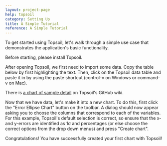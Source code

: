 ```yaml
---
layout: project-page
help: topsoil
category: Setting Up
title: A Simple Tutorial
reference: A Simple Tutorial
---
```


To get started using Topsoil, let's walk through a simple use case that demonstrates the application's basic functionality.

Before starting, please install Topsoil.

After opening Topsoil, we first need to import some data. Copy the table below by first highlighting the text. Then, click on the Topsoil data table and paste it in by using the paste shortcut (control-v on Windows or command-v on Mac).

There is <a href="https://github.com/CIRDLES/topsoil/wiki#a-simple-tutorial" target="_blank">a chart of sample detail</a> on Topsoil's GitHub wiki.

<!---207Pb\*/235U | ±2&sigma; (%) | 206Pb\*/238U | ±2&sigma; (%) |  corr coef
-------------|---------------|-------------|---------------|------------
29.165688743 |   1.519417676 | 0.712165893 |   1.395116767 | 0.918191745
29.031535970 |   1.799945600 | 0.714916493 |   1.647075269 | 0.915069472
29.002008069 |   1.441943510 | 0.709482828 |   1.324922704 | 0.918845083
29.203969765 |   1.320690194 | 0.707078490 |   1.216231698 | 0.920906132
29.194452092 |   1.359029744 | 0.709615006 |   1.248057588 | 0.918344571
29.293320455 |   1.424328137 | 0.710934267 |   1.309135282 | 0.919124777
28.497489852 |   1.353243890 | 0.686951820 |   1.245648095 | 0.920490463
29.218573677 |   1.383868032 | 0.715702180 |   1.271276031 | 0.918639641
28.884872020 |   1.264304654 | 0.702153693 |   1.164978444 | 0.921438073
28.863259209 |   1.455550200 | 0.700081472 |   1.335582301 | 0.917579003
29.014325453 |   1.614480021 | 0.701464404 |   1.478394505 | 0.915709384
29.917885787 |   1.564622589 | 0.725185047 |   1.434906094 | 0.917094067
30.159907714 |   1.488528691 | 0.724886106 |   1.366282212 | 0.917874287
28.963153308 |   1.480754780 | 0.698240706 |   1.359750830 | 0.918282249
29.350104553 |   1.513999270 | 0.711983592 |   1.384417989 | 0.914411266
29.979576581 |   1.595745814 | 0.724426340 |   1.458894294 | 0.914239775
29.344673618 |   1.551935035 | 0.714166474 |   1.420060290 | 0.915025602--->


Now that we have data, let's make it into a new chart. To do this, first click the "Error Ellipse Chart" button on the toolbar. A dialog should now appear asking you to choose the columns that correspond to each of the variables. For this example, Topsoil's default selection is correct, so ensure that the x- and y-errors are identified as 1σ and percentages (or else choose the correct options from the drop down menus) and press "Create chart".

Congratulations! You have successfully created your first chart with Topsoil!

<!--
<a href="https://github.com/CIRDLES/topsoil/wiki#a-simple-tutorial" target="_blank">a chart of sample data</a>
-->
